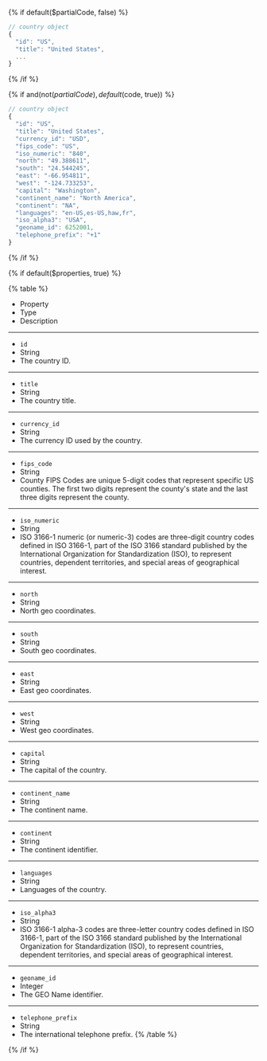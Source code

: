 
{% if default($partialCode, false) %}

```js
// country object
{
  "id": "US",
  "title": "United States",
  ...
}
```

{% /if %}

{% if and(not($partialCode), default($code, true)) %}

```js
// country object
{
  "id": "US",
  "title": "United States",
  "currency_id": "USD",
  "fips_code": "US",
  "iso_numeric": "840",
  "north": "49.388611",
  "south": "24.544245",
  "east": "-66.954811",
  "west": "-124.733253",
  "capital": "Washington",
  "continent_name": "North America",
  "continent": "NA",
  "languages": "en-US,es-US,haw,fr",
  "iso_alpha3": "USA",
  "geoname_id": 6252001,
  "telephone_prefix": "+1"
}
```

{% /if %}

{% if default($properties, true) %}

{% table %}
* Property
* Type
* Description
---
* `id`
* String
* The country ID.
---
* `title`
* String
* The country title.
---
* `currency_id`
* String
* The currency ID used by the country.
---
* `fips_code`
* String
* County FIPS Codes are unique 5-digit codes that represent specific US counties. The first two digits represent the county's state and the last three digits represent the county.
---
* `iso_numeric`
* String
* ISO 3166-1 numeric (or numeric-3) codes are three-digit country codes defined in ISO 3166-1, part of the ISO 3166 standard published by the International Organization for Standardization (ISO), to represent countries, dependent territories, and special areas of geographical interest.
---
* `north`
* String
* North geo coordinates.
---
* `south`
* String
* South geo coordinates.
---
* `east`
* String
* East geo coordinates.
---
* `west`
* String
* West geo coordinates.
---
* `capital`
* String
* The capital of the country.
---
* `continent_name`
* String
* The continent name.
---
* `continent`
* String
* The continent identifier.
---
* `languages`
* String
* Languages of the country.
---
* `iso_alpha3`
* String
* ISO 3166-1 alpha-3 codes are three-letter country codes defined in ISO 3166-1, part of the ISO 3166 standard published by the International Organization for Standardization (ISO), to represent countries, dependent territories, and special areas of geographical interest.
---
* `geoname_id`
* Integer
* The GEO Name identifier.
---
* `telephone_prefix`
* String
* The international telephone prefix.
{% /table %}

{% /if %}
